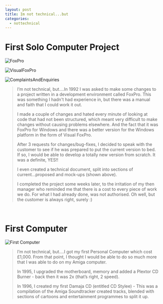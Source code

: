 ```yaml
---
layout: post
title: Im not technical...but
categories:
  - nottechnical
---
```


# First Solo Computer Project

![FoxPro](/Portfolio/images/not-technical-but/FoxPro.jpg)

![VisualFoxPro](/Portfolio/images/not-technical-but/VisualFoxPro.jpg)

![ComplaintsAndEnquiries](/Portfolio/images/not-technical-but/ComplaintsAndEnquiries.jpg)

>I’m not technical, but....In 1992 I was asked to make some changes to a project written in a development environment called FoxPro. 
>This was something I hadn't had experience in, but there was a manual and faith that I could work it out.
>
>I made a couple of changes and hated every minute of looking at code that had not been structured, 
>which meant very difficult to make changes without causing problems elsewhere. 
>And the fact that it was FoxPro for Windows and there was a better version for the Windows platform in the form of Visual FoxPro.
>
>After 3 requests for changes/bug-fixes, I decided to speak with the customer to see if he was prepared to put the current version to bed.
>If so, I would be able to develop a totally new version from scratch. It was a definite, YES!!
>
>I even created a technical document, split into sections of current...proposed and mock-ups (shown above).
>
>I completed the project some weeks later, to the irritation of my then manager who reminded me that there is a cost to every piece of work we do.
>For what I had already done, was not authorised. Oh well, but the customer is always right, surely :)

<p><br /></p>

# First Computer

![First Computer](/Portfolio/images/not-technical-but/FirstComputer.jpg)

>I’m not technical, but....I got my first Personal Computer which cost £1,000. 
>From that point, I thought I would be able to do so much more that I was able to do on my Amiga computer.
>
>In 1995, I upgraded the motherboard, memory and added a Plextor CD Burner - back then it was 2x (that’s right, 2 speed).
>
>In 1996, I created my first Damaja CD (entitled CD Stylee) - This was a compilation of the Amiga Soundtracker created tracks, 
>blended with sections of cartoons and entertainment programmes to split it up.
